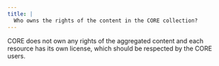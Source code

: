 ```yaml
---
title: |
  Who owns the rights of the content in the CORE collection?
---
```

CORE does not own any rights of the aggregated content and each
resource has its own license, which should be respected
by the CORE users.
